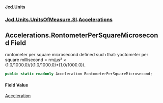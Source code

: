 #### [Jcd.Units](index.md 'index')
### [Jcd.Units.UnitsOfMeasure.SI](Jcd.Units.UnitsOfMeasure.SI.md 'Jcd.Units.UnitsOfMeasure.SI').[Accelerations](Accelerations.md 'Jcd.Units.UnitsOfMeasure.SI.Accelerations')

## Accelerations.RontometerPerSquareMicrosecond Field

rontometer per square microsecond defined such that: yoctometer per square millisecond = rm/μs² ×  
(1.0/1000.0)/((1.0/1000.0)*(1.0/1000.0)).

```csharp
public static readonly Acceleration RontometerPerSquareMicrosecond;
```

#### Field Value
[Acceleration](Acceleration.md 'Jcd.Units.UnitTypes.Acceleration')